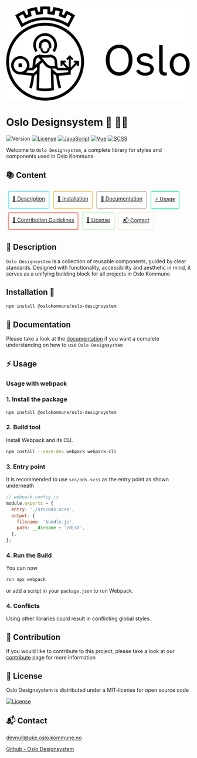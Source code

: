 ![Oslo Designsystem Banner](./src/assets/images/oslo_logo.svg)

# Oslo Designsystem 🎨 🧑‍🎨

![Version](https://img.shields.io/badge/Version-1.0.0-blue?style=for-the-badge&logo=rocket&label=Version)
[![License](https://img.shields.io/badge/License-MIT-green?style=for-the-badge&logo=open-source-initiative&label=License)](https://opensource.org/licenses/MIT)
[![JavaScript](https://img.shields.io/badge/JS-F7DF1E?style=for-the-badge&logo=javascript&logoColor=ffffff&label=JavaScript)](https://developer.mozilla.org/en-US/docs/Web/JavaScript)
[![Vue](https://img.shields.io/badge/Vue-2.x-green?style=for-the-badge&logo=vue.js&label=Vue)](https://vuejs.org/)
[![SCSS](https://img.shields.io/badge/SCSS-CC6699?style=for-the-badge&logo=sass&logoColor=ffffff&label=Sassy)](https://sass-lang.com/)

Welcome to `Oslo Designsystem`, a complete library for styles and components used in Oslo Kommune.

<h2>📚 Content</h2>

<div style="display: flex; flex-wrap: wrap;">
  <a href="#description" style="margin: 5px; padding: 10px; border: 2px solid #6FE9FF; border-radius: 4px; display: inline-block;">🎯 Description</a>
  <a href="#installation" style="margin: 5px; padding: 10px; border: 2px solid #F9C66B; border-radius: 4px; display: inline-block;">🚀 Installation</a>
  <a href="#documentation" style="margin: 5px; padding: 10px; border: 2px solid #D0BFAE; border-radius: 4px; display: inline-block;">📑 Documentation</a>
  <a href="#usage" style="margin: 5px; padding: 10px; border: 2px solid #43F8B6; border-radius: 4px; display: inline-block;">⚡ Usage</a>
  <a href="#contribution-guidelines" style="margin: 5px; padding: 10px; border: 2px solid #FF8274; border-radius: 4px; display: inline-block;">🤝 Contribution Guidelines</a>
  <a href="#license" style="margin: 5px; padding: 10px; border: 2px solid #C7F6C9; border-radius: 4px; display: inline-block;">📜 License</a>
  <a href="#contact" style="margin: 5px; padding: 10px; border: 2px solid #F8F0DD; border-radius: 4px; display: inline-block;">📬 Contact</a>
</div>

## 🎯 Description

`Oslo Designsystem` is a collection of reusable components, guided by clear standards. Designed with functionality, accessibility and aesthetic in mind, it serves as a unifying building block for all projects in Oslo Kommune

## Installation 🚀

```bash
npm install @oslokommune/oslo-designsystem
```

## 📑 Documentation

Please take a look at the [documentation](https://styleguide.oslo.kommune.no/#/getting_started-basics) if you want a complete understanding on how to use `Oslo Designsystem`

## ⚡ Usage

### Usage with webpack

### 1. Install the package

```bash
npm install @oslokommune/oslo-designsystem
```

### 2. Build tool

Install Webpack and its CLI.

```bash
npm install --save-dev webpack webpack-cli
```

### 3. Entry point

It is recommended to use `src/ods.scss` as the entry point as shown underneath

```js
// webpack.config.js
module.exports = {
  entry: './src/ods.scss',
  output: {
    filename: 'bundle.js',
    path: __dirname + '/dist',
  },
};
```

### 4. Run the Build

You can now

```bash
run npx webpack
```

or add a script in your `package.json` to run Webpack.

### 4. Conflicts

Using other libraries could result in conflicting global styles.

## 🤝 Contribution

If you would like to contribute to this project, please take a look at our [contribute](https://styleguide.oslo.kommune.no/#/getting_started-contribute-basics) page for more information

## 📜 License

Oslo Designsystem is distributed under a MIT-license for open source code

[![License](https://img.shields.io/badge/License-MIT-green?style=for-the-badge&logo=open-source-initiative&label=Open%20Source)](https://opensource.org/licenses/MIT)

## 📬 Contact

devnull@uke.oslo.kommune.no

[Github - Oslo Designsystem](https://github.com/oslokommune/ukeweb_designsystem)
